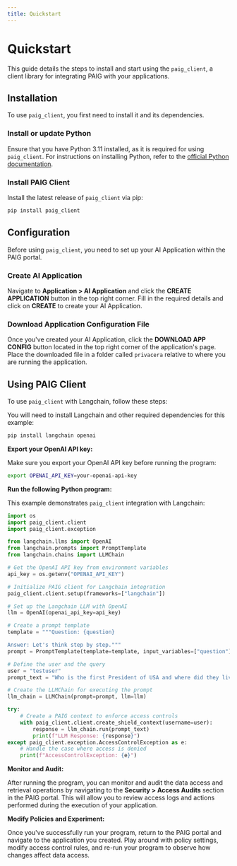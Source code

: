 ```yaml
---
title: Quickstart
---
```


# Quickstart

This guide details the steps to install and start using the `paig_client`, a client library for integrating PAIG with your applications.

## Installation

To use `paig_client`, you first need to install it and its dependencies.

### Install or update Python

Ensure that you have Python 3.11 installed, as it is required for using `paig_client`. For instructions on installing Python, refer to the [official Python documentation](https://www.python.org/downloads/).

### Install PAIG Client

Install the latest release of `paig_client` via pip:

```bash
pip install paig_client
```

## Configuration

Before using `paig_client`, you need to set up your AI Application within the PAIG portal.

### Create AI Application

Navigate to **Application > AI Application** and click the **CREATE APPLICATION** button in the top right corner. Fill in the required details and click on **CREATE** to create your AI Application.

### Download Application Configuration File

Once you've created your AI Application, click the **DOWNLOAD APP CONFIG** button located in the top right corner of the application's page. Place the downloaded file in a folder called `privacera` relative to where you are running the application.


## Using PAIG Client

To use `paig_client` with Langchain, follow these steps:

You will need to install Langchain and other required dependencies for this example:

```bash
pip install langchain openai
```

**Export your OpenAI API key:**

   Make sure you export your OpenAI API key before running the program:

   ```bash
   export OPENAI_API_KEY=your-openai-api-key
   ```

**Run the following Python program:**

   This example demonstrates `paig_client` integration with Langchain:

   ```python
   import os
   import paig_client.client
   import paig_client.exception

   from langchain.llms import OpenAI
   from langchain.prompts import PromptTemplate
   from langchain.chains import LLMChain

   # Get the OpenAI API key from environment variables
   api_key = os.getenv("OPENAI_API_KEY")

   # Initialize PAIG client for Langchain integration
   paig_client.client.setup(frameworks=["langchain"])

   # Set up the Langchain LLM with OpenAI
   llm = OpenAI(openai_api_key=api_key)

   # Create a prompt template
   template = """Question: {question}

   Answer: Let's think step by step."""
   prompt = PromptTemplate(template=template, input_variables=["question"])

   # Define the user and the query
   user = "testuser"
   prompt_text = "Who is the first President of USA and where did they live?"

   # Create the LLMChain for executing the prompt
   llm_chain = LLMChain(prompt=prompt, llm=llm)

   try:
       # Create a PAIG context to enforce access controls
       with paig_client.client.create_shield_context(username=user):
           response = llm_chain.run(prompt_text)
           print(f"LLM Response: {response}")
   except paig_client.exception.AccessControlException as e:
       # Handle the case where access is denied
       print(f"AccessControlException: {e}")
   ```

**Monitor and Audit:**

   After running the program, you can monitor and audit the data access and retrieval operations by navigating to the **Security > Access Audits** section in the PAIG portal. This will allow you to review access logs and actions performed during the execution of your application.

**Modify Policies and Experiment:**

   Once you've successfully run your program, return to the PAIG portal and navigate to the application you created. Play around with policy settings, modify access control rules, and re-run your program to observe how changes affect data access.
